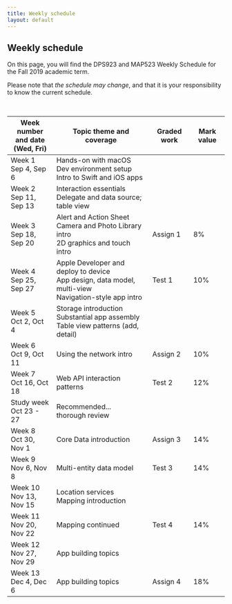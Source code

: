 ```yaml
---
title: Weekly schedule
layout: default
---
```


## Weekly schedule

On this page, you will find the DPS923 and MAP523 Weekly Schedule for the Fall 2019 academic term.

Please note that *the schedule may change*, and that it is your responsibility to know the current schedule.

<br>

Week number<br>and date<br>(Wed, Fri) | Topic theme and coverage | Graded work | Mark value
--- | --- | --- | ---
Week 1<br>Sep 4, Sep 6 | Hands-on with macOS<br>Dev environment setup<br>Intro to Swift and iOS apps | |
Week 2<br>Sep 11, Sep 13 | Interaction essentials<br>Delegate and data source; table view | |
Week 3<br>Sep 18, Sep 20 | Alert and Action Sheet<br>Camera and Photo Library intro<br>2D graphics and touch intro | Assign 1| 8%
Week 4<br>Sep 25, Sep 27 | Apple Developer and deploy to device<br>App design, data model, multi-view<br>Navigation-style app intro | Test 1 | 10%
Week 5<br>Oct 2, Oct 4 | Storage introduction<br>Substantial app assembly<br>Table view patterns (add, detail) | | 
Week 6<br>Oct 9, Oct 11 | Using the network intro | Assign 2 | 10%
Week 7<br>Oct 16, Oct 18 | Web API interaction patterns | Test 2 | 12%
Study week<br>Oct 23 - 27 | Recommended...<br>thorough review | |
Week 8<br>Oct 30, Nov 1 | Core Data introduction | Assign 3 | 14%
Week 9<br>Nov 6, Nov 8 | Multi-entity data model | Test 3 | 14%
Week 10<br>Nov 13, Nov 15 | Location services<br>Mapping introduction | |
Week 11<br>Nov 20, Nov 22 | Mapping continued | Test 4 | 14%
Week 12<br>Nov 27, Nov 29 | App building topics | |
Week 13<br>Dec 4, Dec 6 | App building topics | Assign 4 | 18% | 

<br>
